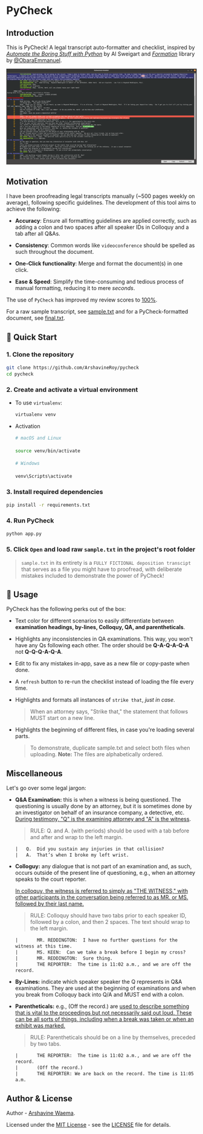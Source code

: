 # PyCheck

## Introduction

This is PyCheck! A legal transcript auto-formatter and checklist, inspired by [_Automate the Boring Stuff with Python_](https://automatetheboringstuff.com/) by Al Sweigart and [_Formation_](https://github.com/ObaraEmmanuel/Formation) library by [@ObaraEmmanuel](https://github.com/ObaraEmmanuel).

![pycheck-screenshot](./images/screenshot.png)

## Motivation

I have been proofreading legal transcripts manually (~500 pages weekly on average), following specific guidelines. The development of this tool aims to achieve the following:

* **Accuracy**: Ensure all formatting guidelines are applied correctly, such as adding a colon and two spaces after all speaker IDs in Colloquy and a tab after all Q&As.

* **Consistency**: Common words like `videoconference` should be spelled as such throughout the document.

* **One-Click functionality**: Merge and format the document(s) in one click.

* **Ease & Speed**: Simplify the time-consuming and tedious process of manual formatting, reducing it to mere _seconds_.

The use of `PyCheck` has improved my review scores to [100%](./images/results.png).

For a raw sample transcript, see [sample.txt](/sample.txt) and for a PyCheck-formatted document, see [final.txt](/docs/final.txt).  

## 🚀 Quick Start

### 1. Clone the repository

```bash
git clone https://github.com/ArshavineRoy/pycheck
cd pycheck
```

### 2. Create and activate a virtual environment

* To use `virtualenv`:

    ```bash
    virtualenv venv
    ```

* Activation

    ```bash
    # macOS and Linux

    source venv/bin/activate

    # Windows

    venv\Scripts\activate
    ```

### 3. Install required dependencies

```bash
pip install -r requirements.txt
```

### 4. Run PyCheck

```bash
python app.py
```

### 5. Click `Open` and load raw `sample.txt` in the project's root folder

> `sample.txt` in its entirety is a `FULLY FICTIONAL deposition transcipt` that serves as a file you might have to proofread, with deliberate mistakes included to demonstrate the power of PyCheck!

## 📖 Usage

PyCheck has the following perks out of the box:

* Text color for different scenarios to easily differentiate between **examination headings, by-lines, Colloquy, QA, and parentheticals**.

* Highlights any inconsistencies in QA examinations. This way, you won't have any Qs following each other. The order should be **Q-A-Q-A-Q-A** not **Q-Q-Q-A-Q-A**.

* Edit to fix any mistakes in-app, save as a new file or copy-paste when done.

* A `refresh` button to re-run the checklist instead of loading the file every time.  

* Highlights and formats all instances of `strike that`, _just in case_.

    > When an attorney says, "Strike that," the statement that follows MUST start on a new line.

* Highlights the beginning of different files, in case you're loading several parts.

    > To demonstrate, duplicate sample.txt and select both files when uploading. **Note:** The files are alphabetically ordered.

## Miscellaneous

Let's go over some legal jargon:

* **Q&A Examination:** this is when a witness is being questioned. The questioning is usually done by an
attorney, but it is sometimes done by an investigator on behalf of an insurance company, a
detective, etc. [During testimony, "Q" is the examining attorney and "A" is the witness](https://1word1day.livejournal.com/438152.html).

    > RULE:  Q. and A. (with periods) should be used with a tab before and after and wrap to the left margin.

    ```text
    |   Q.  Did you sustain any injuries in that collision?
    |   A.  That’s when I broke my left wrist.
    ```

* **Colloguy:** any dialogue that is not part of an examination and, as such, occurs outside of the
present line of questioning, e.g., when an attorney speaks to the court reporter.

    [In colloquy, the witness is referred to simply as "THE WITNESS," with other participants in the conversation being referred to as MR. or MS. followed by their last name.](https://1word1day.livejournal.com/438152.html)

    > RULE:  Colloquy should have two tabs prior to each speaker ID, followed by a colon, and then 2 spaces.  The text should wrap to the left margin.

    ```text
    |       MR. REDDINGTON:  I have no further questions for the witness at this time.
    |       MS. KEEN:  Can we take a break before I begin my cross?
    |       MR. REDDINGTON:  Sure thing.
    |       THE REPORTER:  The time is 11:02 a.m., and we are off the record.    
    ```

* **By-Lines:** indicate which speaker speaker the Q represents in Q&A examinations. They are used at the beginning of examinations and when you break from Colloquy back into Q/A and MUST end with a colon.

* **Parentheticals:** e.g., (Off the record.) are [used to describe something that is vital to the proceedings but not necessarily said out loud. These can be all sorts of things, including when a break was taken or when an exhibit was marked.](https://stenonymous.com/2017/09/05/where-what-parenthetical/#:~:text=So%20you%20might%20have%20heard,when%20an%20exhibit%20was%20marked.)

    > RULE: Parentheticals should be on a line by themselves, preceded by two tabs.

    ```text
    |       THE REPORTER:  The time is 11:02 a.m., and we are off the record.
    |       (Off the record.)
    |       THE REPORTER: We are back on the record. The time is 11:05 a.m.  
    ```

## Author & License

Author - [Arshavine Waema](https://github.com/ArshavineRoy).

Licensed under the [MIT License](LICENSE) - see the [LICENSE](LICENSE) file for details.
